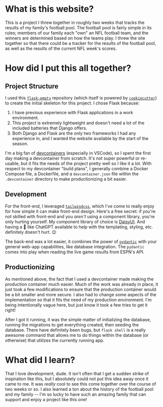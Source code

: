 # What is this website?

This is a project I threw together in roughly two weeks that tracks the results of my family's football pool.
The football pool is fairly simple in its rules; members of our family each "own" an NFL football team, and the winners are determined based on how the teams play.
I threw the site together so that there could be a tracker for the results of the football pool, as well as the results of the current NFL week's scores.

# How did I put this all together?

## Project Structure

I used this [`flask-empty`](https://github.com/italomaia/flask-empty) repository (which itself is powered by [`cookiecutter`](https://github.com/cookiecutter/cookiecutter)) to create the initial skeleton for this project.
I chose Flask because:
1. I have previous experience with Flask applications in a work environment.
2. This project is extremely lightweight and doesn't need a lot of the included batteries that Django offers.
3. Both Django and Flask are the only two frameworks I had any experience in, and I wanted the website available by the start of the season.

I'm a big fan of [devcontainers](https://code.visualstudio.com/docs/devcontainers/containers) (especially in VSCode), so I spent the first day making a devcontainer from scratch.
It's not super powerful or re-usable, but it fits the needs of the project pretty well so I like it a lot.
With respect to my devcontainer "build plans", I generally combine a Docker Compose file, a Dockerfile, and a `devcontainer.json` file within the `.devcontainer` directory to make productionizing a bit easier.

## Development

For the front-end, I leveraged [`tailwindcss`](https://tailwindcss.com/), which I've come to really enjoy for how simple it can make front-end design.
Here's a free secret: if you're not skilled with front-end and you *aren't* using a component library, you're only hurting yourself.
My component library of choice is [DaisyUI](https://daisyui.com/).
And having a 🤖 like ChatGPT available to help with the templating, styling, etc. definitely doesn't hurt. 😉

The back-end was a lot easier, it combines the power of [`pydantic`](https://docs.pydantic.dev/latest/) with your general web-app capabilities, like database integration.
The `pydantic` comes into play when reading the live game results from ESPN's API.

## Productionizing

As mentioned above, the fact that I used a devcontainer made making the production container much easier.
Much of the work was already in place, it just took a few modifications to ensure that the production container would be a bit smaller and more secure.
I also had to change some aspects of the implementation so that it fits the need of my production environment.
I'm being intentionally vague here, but just know it took a few tries to get it right!

After I got it running, it was the simple matter of initializing the database, running the migrations to get everything created, then seeding the database.
There have definitely been bugs, but `flask shell` is a really awesome command that allows me to do things within the database (or otherwise) that utilizes the currently running app.

# What did I learn?

That I love development, dude.
It isn't often that I get a sudden strike of inspiration like this, but I absolutely could not put this idea away once it came to me.
It was *really* cool to see this come together over the course of two weeks or so.
I also learned a ton about the history of the football pool and my family -- I'm so lucky to have such an amazing family that can support and enjoy a project like this one!
